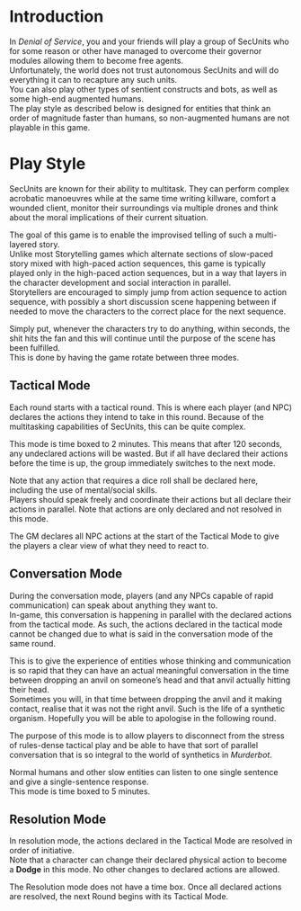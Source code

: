 # Introduction

In *Denial of Service*, you and your friends will play a group of SecUnits who for some reason or other have managed to overcome their governor modules allowing them to become free agents.  
Unfortunately, the world does not trust autonomous SecUnits and will do everything it can to recapture any such units.  
You can also play other types of sentient constructs and bots, as well as some high-end augmented humans.  
The play style as described below is designed for entities that think an order of magnitude faster than humans, so non-augmented humans are not playable in this game.  

# Play Style

SecUnits are known for their ability to multitask. They can perform complex acrobatic manoeuvres while at the same time writing killware, comfort a wounded client, monitor their surroundings via multiple drones and think about the moral implications of their current situation.  

The goal of this game is to enable the improvised telling of such a multi-layered story.  
Unlike most Storytelling games which alternate sections of slow-paced story mixed with high-paced action sequences, this game is typically played only in the high-paced action sequences, but in a way that layers in the character development and social interaction in parallel.  
Storytellers are encouraged to simply jump from action sequence to action sequence, with possibly a short discussion scene happening between if needed to move the characters to the correct place for the next sequence.  

Simply put, whenever the characters try to do anything, within seconds, the shit hits the fan and this will continue until the purpose of the scene has been fulfilled.  
This is done by having the game rotate between three modes.

## Tactical Mode

Each round starts with a tactical round. This is where each player (and NPC) declares the actions they intend to take in this round. Because of the multitasking capabilities of SecUnits, this can be quite complex.  

This mode is time boxed to 2 minutes. This means that after 120 seconds, any undeclared actions will be wasted. But if all have declared their actions before the time is up, the group immediately switches to the next mode.  

Note that any action that requires a dice roll shall be declared here, including the use of mental/social skills.  
Players should speak freely and coordinate their actions but all declare their actions in parallel. Note that actions are only declared and not resolved in this mode.  

The GM declares all NPC actions at the start of the Tactical Mode to give the players a clear view of what they need to react to.

## Conversation Mode

During the conversation mode, players (and any NPCs capable of rapid communication) can speak about anything they want to.  
In-game, this conversation is happening in parallel with the declared actions from the tactical mode. As such, the actions declared in the tactical mode cannot be changed due to what is said in the conversation mode of the same round.  

This is to give the experience of entities whose thinking and communication is so rapid that they can have an actual meaningful conversation in the time between dropping an anvil on someone’s head and that anvil actually hitting their head.  
Sometimes you will, in that time between dropping the anvil and it making contact, realise that it was not the right anvil. Such is the life of a synthetic organism. Hopefully you will be able to apologise in the following round.  

The purpose of this mode is to allow players to disconnect from the stress of rules-dense tactical play and be able to have that sort of parallel conversation that is so integral to the world of synthetics in *Murderbot*.  

Normal humans and other slow entities can listen to one single sentence and give a single-sentence response.  
This mode is time boxed to 5 minutes.

## Resolution Mode

In resolution mode, the actions declared in the Tactical Mode are resolved in order of initiative.  
Note that a character can change their declared physical action to become a **Dodge** in this mode. No other changes to declared actions are allowed.  

The Resolution mode does not have a time box. Once all declared actions are resolved, the next Round begins with its Tactical Mode.

